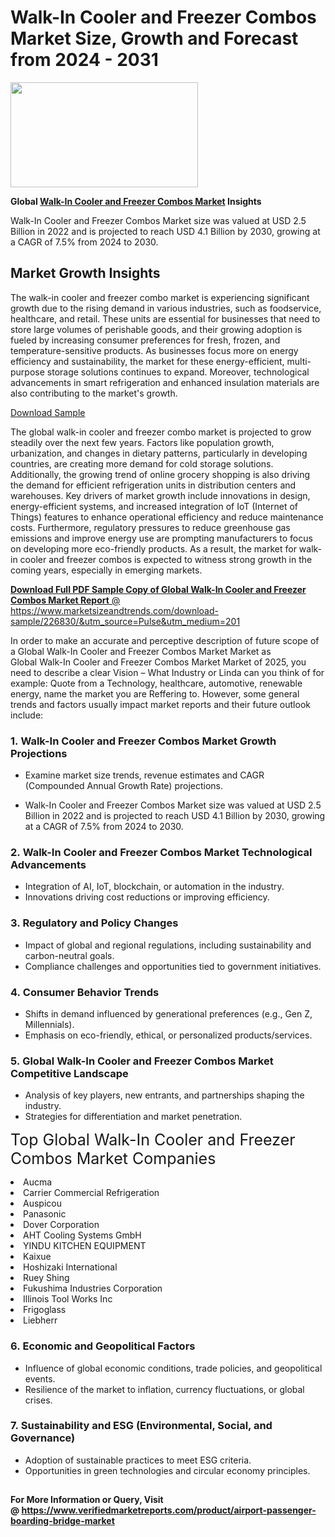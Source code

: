 <H1>Walk-In Cooler and Freezer Combos Market Size, Growth and Forecast from 2024 - 2031</H1><img class="aligncenter size-medium wp-image-584254" src="https://thirdeyenews.in/wp-content/uploads/2024/09/Global-Market-Research-300x168.jpeg" alt="" width="300" height="168" /><p><strong>Global&nbsp;<a href="https://www.marketsizeandtrends.com/download-sample/226830/&amp;utm_source=Pulse&amp;utm_medium=201">Walk-In Cooler and Freezer Combos Market</a> Insights</strong></p><p>Walk-In Cooler and Freezer Combos Market size was valued at USD 2.5 Billion in 2022 and is projected to reach USD 4.1 Billion by 2030, growing at a CAGR of 7.5% from 2024 to 2030.</p><p><h2>Market Growth Insights</h2> <p>The walk-in cooler and freezer combo market is experiencing significant growth due to the rising demand in various industries, such as foodservice, healthcare, and retail. These units are essential for businesses that need to store large volumes of perishable goods, and their growing adoption is fueled by increasing consumer preferences for fresh, frozen, and temperature-sensitive products. As businesses focus more on energy efficiency and sustainability, the market for these energy-efficient, multi-purpose storage solutions continues to expand. Moreover, technological advancements in smart refrigeration and enhanced insulation materials are also contributing to the market's growth.</p> <p><a href="#">Download Sample</a></p> <p>The global walk-in cooler and freezer combo market is projected to grow steadily over the next few years. Factors like population growth, urbanization, and changes in dietary patterns, particularly in developing countries, are creating more demand for cold storage solutions. Additionally, the growing trend of online grocery shopping is also driving the demand for efficient refrigeration units in distribution centers and warehouses. Key drivers of market growth include innovations in design, energy-efficient systems, and increased integration of IoT (Internet of Things) features to enhance operational efficiency and reduce maintenance costs. Furthermore, regulatory pressures to reduce greenhouse gas emissions and improve energy use are prompting manufacturers to focus on developing more eco-friendly products. As a result, the market for walk-in cooler and freezer combos is expected to witness strong growth in the coming years, especially in emerging markets. <p><a href="#"></p><p><span class=""><strong>Download Full PDF Sample Copy of Global Walk-In Cooler and Freezer Combos Market Report</strong> @ <a href="https://www.marketsizeandtrends.com/download-sample/226830/&amp;utm_source=Pulse&amp;utm_medium=201" target="_blank">https://www.marketsizeandtrends.com/download-sample/226830/&amp;utm_source=Pulse&amp;utm_medium=201</a></span></p><p>In order to make an accurate and perceptive description of future scope of a Global&nbsp;Walk-In Cooler and Freezer Combos Market Market as Global&nbsp;Walk-In Cooler and Freezer Combos Market Market of 2025, you need to describe a clear Vision &ndash; What Industry or Linda can you think of for example: Quote from a Technology, healthcare, automotive, renewable energy, name the market you are Reffering to. However, some general trends and factors usually impact market reports and their future outlook include:</p><h3>1.&nbsp;<strong>Walk-In Cooler and Freezer Combos Market Growth Projections</strong></h3><ul><li>Examine market size trends, revenue estimates and CAGR (Compounded Annual Growth Rate) projections.</li><li><p>Walk-In Cooler and Freezer Combos Market size was valued at USD 2.5 Billion in 2022 and is projected to reach USD 4.1 Billion by 2030, growing at a CAGR of 7.5% from 2024 to 2030.</p></li></ul><h3>2.&nbsp;<strong>Walk-In Cooler and Freezer Combos Market Technological Advancements</strong></h3><ul><li>Integration of AI, IoT, blockchain, or automation in the industry.</li><li>Innovations driving cost reductions or improving efficiency.</li></ul><h3>3.&nbsp;<strong>Regulatory and Policy Changes</strong></h3><ul><li>Impact of global and regional regulations, including sustainability and carbon-neutral goals.</li><li>Compliance challenges and opportunities tied to government initiatives.</li></ul><h3>4.&nbsp;<strong>Consumer Behavior Trends</strong></h3><ul><li>Shifts in demand influenced by generational preferences (e.g., Gen Z, Millennials).</li><li>Emphasis on eco-friendly, ethical, or personalized products/services.</li></ul><h3>5.&nbsp;<strong>Global Walk-In Cooler and Freezer Combos Market Competitive Landscape</strong></h3><ul><li>Analysis of key players, new entrants, and partnerships shaping the industry.</li><li>Strategies for differentiation and market penetration.</li></ul><p data-pm-slice="1 1 []"><span style="color: inherit; font-family: inherit; font-size: 25px;">Top Global Walk-In Cooler and Freezer Combos Market Companies</span></p><div class="" data-test-id=""><p><li>Aucma</li><li> Carrier Commercial Refrigeration</li><li> Auspicou</li><li> Panasonic</li><li> Dover Corporation</li><li> AHT Cooling Systems GmbH</li><li> YINDU KITCHEN EQUIPMENT</li><li> Kaixue</li><li> Hoshizaki International</li><li> Ruey Shing</li><li> Fukushima Industries Corporation</li><li> Illinois Tool Works Inc</li><li> Frigoglass</li><li> Liebherr</li></p></div><h3>6.&nbsp;<strong>Economic and Geopolitical Factors</strong></h3><ul><li>Influence of global economic conditions, trade policies, and geopolitical events.</li><li>Resilience of the market to inflation, currency fluctuations, or global crises.</li></ul><h3>7.&nbsp;<strong>Sustainability and ESG (Environmental, Social, and Governance)</strong></h3><ul><li>Adoption of sustainable practices to meet ESG criteria.</li><li>Opportunities in green technologies and circular economy principles.</li></ul><h2><strong style="font-size: 14px;">For More Information or Query, Visit @&nbsp;</strong><a style="background-color: #ffffff; font-size: 14px;" href="https://www.marketsizeandtrends.com/report/walk-in-cooler-and-freezer-combos-market/" target="_blank">https://www.verifiedmarketreports.com/product/airport-passenger-boarding-bridge-market</a></h2>
